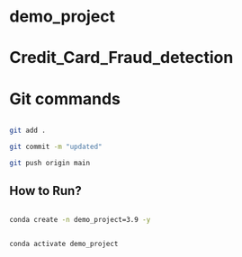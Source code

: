 # demo_project

# Credit_Card_Fraud_detection

# Git commands

```bash

git add .

git commit -m "updated"

git push origin main

```


## How to Run?

```bash

conda create -n demo_project=3.9 -y


conda activate demo_project

```